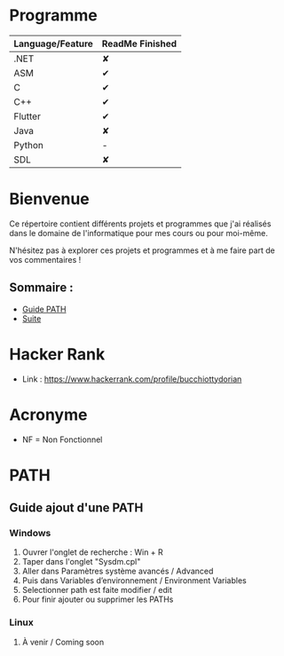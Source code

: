 # Programme

| Language/Feature | ReadMe Finished |
|----------|------------ |
| .NET | ✘ |
| ASM | ✔ |
| C | ✔ |
| C++ | ✔ |
| Flutter | ✔ |
| Java | ✘ |
| Python | - |
| SDL | ✘  |

# Bienvenue

Ce répertoire contient différents projets et programmes que j'ai réalisés dans le domaine de l'informatique pour mes cours ou pour moi-même.

N'hésitez pas à explorer ces projets et programmes et à me faire part de vos commentaires !

## Sommaire :
- [Guide PATH](#PATH)
- [Suite](#TestLien)

# Hacker Rank
* Link : https://www.hackerrank.com/profile/bucchiottydorian

# Acronyme
- NF = Non Fonctionnel


# PATH 
## Guide ajout d'une PATH 

### Windows
1. Ouvrer l'onglet de recherche : Win + R
2. Taper dans l'onglet "Sysdm.cpl"
3. Aller dans Paramètres système avancés / Advanced
4. Puis dans Variables d’environnement / Environment Variables
5. Selectionner path est faite modifier / edit
6. Pour finir ajouter ou supprimer les PATHs

### Linux
1. À venir / Coming soon